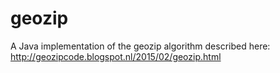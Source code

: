 # geozip
A Java implementation of the geozip algorithm described here: http://geozipcode.blogspot.nl/2015/02/geozip.html
